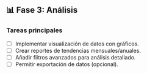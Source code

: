 ## 📊 Fase 3: Análisis

### Tareas principales

- [ ] Implementar visualización de datos con gráficos.
- [ ] Crear reportes de tendencias mensuales/anuales.
- [ ] Añadir filtros avanzados para análisis detallado.
- [ ] Permitir exportación de datos (opcional).